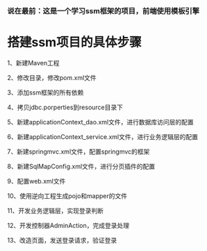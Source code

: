 ### 说在最前：这是一个学习ssm框架的项目，前端使用模板引擎
# 搭建ssm项目的具体步骤
1、新建Maven工程

2、修改目录，修改pom.xml文件

3、添加ssm框架的所有依赖

4、拷贝jdbc.porperties到resource目录下

5、新建applicationContext_dao.xml文件，进行数据库访问层的配置

6、新建applicationContext_service.xml文件，进行业务逻辑层的配置

7、新建springmvc.xml文件，配置springmvc的框架

8、新建SqlMapConfig.xml文件，进行分页插件的配置

9、配置web.xml文件

10、使用逆向工程生成pojo和mapper的文件

11、开发业务逻辑层，实现登录判断

12、开发控制器AdminAction，完成登录处理

13、改造页面，发送登录请求，验证登录

